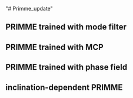 "# Primme_update" 


## PRIMME trained with mode filter

## PRIMME trained with MCP

## PRIMME trained with phase field

## inclination-dependent PRIMME

